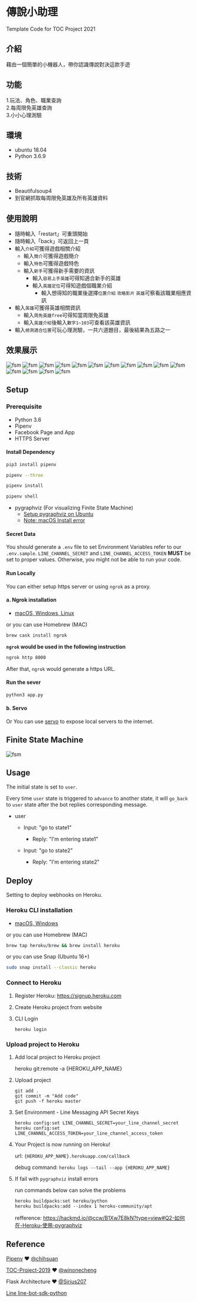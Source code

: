 # 傳說小助理

Template Code for TOC Project 2021

## 介紹
藉由一個簡單的小機器人，帶你認識傳說對決這款手遊

## 功能
1.玩法、角色、職業查詢\
2.每周限免英雄查詢\
3.小小心理測驗

## 環境
* ubuntu 18.04
* Python 3.6.9

## 技術
* Beautifulsoup4
* 到官網抓取每周限免英雄及所有英雄資料 

## 使用說明
* 隨時輸入「restart」可重頭開始
* 隨時輸入「back」可返回上一頁
* 輸入`介紹`可獲得遊戲相關介紹
    * 輸入`簡介`可獲得遊戲簡介
	* 輸入`特色`可獲得遊戲特色
	* 輸入`新手`可獲得新手需要的資訊
		* 輸入`容易上手英雄`可得知適合新手的英雄
		* 輸入`英雄定位`可得知遊戲個職業介紹
			* 輸入想得知的職業後選擇`位置介紹` `攻略影片` `英雄`可察看該職業相應資訊
* 輸入`英雄`可獲得英雄相關資訊
	* 輸入`周免英雄free`可得知當周限免英雄
	* 輸入`英雄介紹`後輸入`數字1~103`可查看該英雄資訊
* 輸入`檢測適合位置`可玩心理測驗，一共六道題目，最後結果為五路之一  


## 效果展示
![fsm](./img/IMG_20220102_210233.jpg)
![fsm](./img/IMG_20220102_204616.jpg)
![fsm](./img/IMG_20220102_210307.jpg)
![fsm](./img/IMG_20220102_210332.jpg)
![fsm](./img/IMG_20220102_210358.jpg)
![fsm](./img/IMG_20220102_210417.jpg)
![fsm](./img/IMG_20220102_210439.jpg)
![fsm](./img/IMG_20220102_210458.jpg)
![fsm](./img/IMG_20220102_210512.jpg)
![fsm](./img/IMG_20220102_210531.jpg)
![fsm](./img/IMG_20220102_215932.jpg)
![fsm](./img/IMG_20220102_210706.jpg)
![fsm](./img/IMG_20220102_210725.jpg)
![fsm](./img/IMG_20220102_210908.jpg)
![fsm](./img/IMG_20220102_211506.jpg)


## Setup

### Prerequisite
* Python 3.6
* Pipenv
* Facebook Page and App
* HTTPS Server

#### Install Dependency
```sh
pip3 install pipenv

pipenv --three

pipenv install

pipenv shell
```

* pygraphviz (For visualizing Finite State Machine)
    * [Setup pygraphviz on Ubuntu](http://www.jianshu.com/p/a3da7ecc5303)
	* [Note: macOS Install error](https://github.com/pygraphviz/pygraphviz/issues/100)


#### Secret Data
You should generate a `.env` file to set Environment Variables refer to our `.env.sample`.
`LINE_CHANNEL_SECRET` and `LINE_CHANNEL_ACCESS_TOKEN` **MUST** be set to proper values.
Otherwise, you might not be able to run your code.

#### Run Locally
You can either setup https server or using `ngrok` as a proxy.

#### a. Ngrok installation
* [ macOS, Windows, Linux](https://ngrok.com/download)

or you can use Homebrew (MAC)
```sh
brew cask install ngrok
```

**`ngrok` would be used in the following instruction**

```sh
ngrok http 8000
```

After that, `ngrok` would generate a https URL.

#### Run the sever

```sh
python3 app.py
```

#### b. Servo

Or You can use [servo](http://serveo.net/) to expose local servers to the internet.


## Finite State Machine
![fsm](./img/fsm.png)

## Usage
The initial state is set to `user`.

Every time `user` state is triggered to `advance` to another state, it will `go_back` to `user` state after the bot replies corresponding message.

* user
	* Input: "go to state1"
		* Reply: "I'm entering state1"

	* Input: "go to state2"
		* Reply: "I'm entering state2"

## Deploy
Setting to deploy webhooks on Heroku.

### Heroku CLI installation

* [macOS, Windows](https://devcenter.heroku.com/articles/heroku-cli)

or you can use Homebrew (MAC)
```sh
brew tap heroku/brew && brew install heroku
```

or you can use Snap (Ubuntu 16+)
```sh
sudo snap install --classic heroku
```

### Connect to Heroku

1. Register Heroku: https://signup.heroku.com

2. Create Heroku project from website

3. CLI Login

	`heroku login`

### Upload project to Heroku

1. Add local project to Heroku project

	heroku git:remote -a {HEROKU_APP_NAME}

2. Upload project

	```
	git add .
	git commit -m "Add code"
	git push -f heroku master
	```

3. Set Environment - Line Messaging API Secret Keys

	```
	heroku config:set LINE_CHANNEL_SECRET=your_line_channel_secret
	heroku config:set LINE_CHANNEL_ACCESS_TOKEN=your_line_channel_access_token
	```

4. Your Project is now running on Heroku!

	url: `{HEROKU_APP_NAME}.herokuapp.com/callback`

	debug command: `heroku logs --tail --app {HEROKU_APP_NAME}`

5. If fail with `pygraphviz` install errors

	run commands below can solve the problems
	```
	heroku buildpacks:set heroku/python
	heroku buildpacks:add --index 1 heroku-community/apt
	```

	refference: https://hackmd.io/@ccw/B1Xw7E8kN?type=view#Q2-如何在-Heroku-使用-pygraphviz

## Reference
[Pipenv](https://medium.com/@chihsuan/pipenv-更簡單-更快速的-python-套件管理工具-135a47e504f4) ❤️ [@chihsuan](https://github.com/chihsuan)

[TOC-Project-2019](https://github.com/winonecheng/TOC-Project-2019) ❤️ [@winonecheng](https://github.com/winonecheng)

Flask Architecture ❤️ [@Sirius207](https://github.com/Sirius207)

[Line line-bot-sdk-python](https://github.com/line/line-bot-sdk-python/tree/master/examples/flask-echo)
